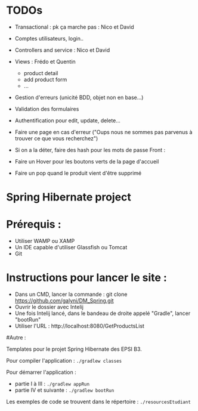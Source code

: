 # TODOs

- Transactional : pk ça marche pas : Nico et David
- Comptes utilisateurs, login..
- Controllers and service : Nico et David
- Views : Frédo et Quentin
    - product detail
    - add product form
    - ...
- Gestion d'erreurs (unicité BDD, objet non en base...)
- Validation des formulaires
- Authentification pour edit, update, delete...
- Faire une page en cas d'erreur ("Oups nous ne sommes pas parvenus à trouver ce que vous recherchez")
- Si on a la déter, faire des hash pour les mots de passe
Front : 

- Faire un Hover pour les boutons verts de la page d'accueil
- Faire un pop quand le produit vient d'être supprimé

Spring Hibernate project
=========================

# Prérequis : 
- Utiliser WAMP ou XAMP 
- Un IDE capable d'utiliser Glassfish ou Tomcat 
- Git 

# Instructions pour lancer le site : 

- Dans un CMD, lancer la commande : git clone https://github.com/galyni/DM_Spring.git
- Ouvrir le dossier avec Intelij
- Une fois Intelij lancé, dans le bandeau de droite appelé "Gradle", lancer "bootRun"
- Utiliser l'URL : http://localhost:8080/GetProductsList

#Autre : 

Templates pour le projet Spring Hibernate des EPSI B3.

Pour compiler l'application :
`./gradlew classes`

Pour démarrer l'application :
* partie I à III :
`./gradlew appRun`
* partie IV et suivante :
`./gradlew bootRun`

Les exemples de code se trouvent dans le répertoire : `./resourcesEtudiant`
